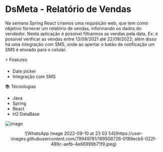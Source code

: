 # DsMeta - Relatório de Vendas
Na semana Spring React criamos uma requisição web, que tem como objetivo fornecer um relatório de vendas, informando os dados do vendedor.
Nesta aplicação é possível filtrarmos as vendas pela data, Ex: é possível verificar as vendas entre 13/09/2021 até 22/09/2022; além disso há uma integração com SMS,
onde ao apertar o batão de notificação um SMS é enviado para o celular.

⚡️ Features
* Date picker 
* Integração com SMS

📚 Técnologias
* Java
* Spring
* React
* H2 DataBase

![image](https://user-images.githubusercontent.com/79949781/189508674-7239e177-fd77-42e4-8460-001944be68b9.png)
<div align = "center">
![WhatsApp Image 2022-09-10 at 23 03 54](https://user-images.githubusercontent.com/79949781/189508726-0189ecb5-022f-489c-aefb-4e66999b71f9.jpeg)
</div>  


